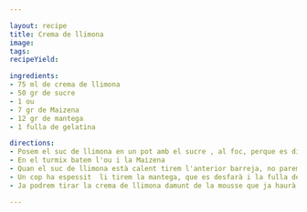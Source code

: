 ```yaml
---

layout: recipe
title: Crema de llimona
image:
tags: 
recipeYield: 

ingredients:
- 75 ml de crema de llimona
- 50 gr de sucre
- 1 ou
- 7 gr de Maizena
- 12 gr de mantega
- 1 fulla de gelatina

directions:
- Posem el suc de llimona en un pot amb el sucre , al foc, perque es disolgui el sucre.
- En el turmix batem l'ou i la Maizena
- Quan el suc de llimona està calent tirem l'anterior barreja, no parem de remenar fins que espessi.
- Un cop ha espessit  li tirem la mantega, que es desfarà i la fulla de gelatina hidratada
- Ja podrem tirar la crema de llimona damunt de la mousse que ja haurà près.

---
```

